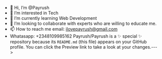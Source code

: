 - 👋 Hi, I’m @Payrush
- 👀 I’m interested in Tech
- 🌱 I’m currently learning Web Development
- 💞️ I’m looking to collaborate with experts who are willing to educate me.
- 📫 How to reach me email: ilovepayrush@gmail.com
- Whatasapp: +2348109985162
Payrush/Payrush is a ✨ special ✨ repository because its `README.md` (this file) appears on your GitHub profile.
You can click the Preview link to take a look at your changes.--->

